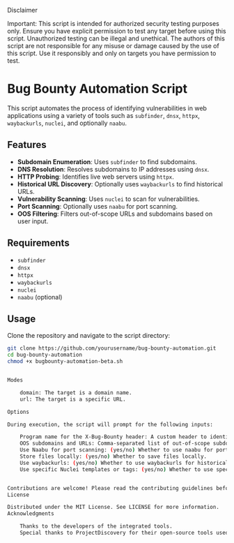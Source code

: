 Disclaimer

Important: This script is intended for authorized security testing purposes only. Ensure you have explicit permission to test any target before using this script. Unauthorized testing can be illegal and unethical. The authors of this script are not responsible for any misuse or damage caused by the use of this script. Use it responsibly and only on targets you have permission to test.



# Bug Bounty Automation Script

This script automates the process of identifying vulnerabilities in web applications using a variety of tools such as `subfinder`, `dnsx`, `httpx`, `waybackurls`, `nuclei`, and optionally `naabu`.

## Features

- **Subdomain Enumeration**: Uses `subfinder` to find subdomains.
- **DNS Resolution**: Resolves subdomains to IP addresses using `dnsx`.
- **HTTP Probing**: Identifies live web servers using `httpx`.
- **Historical URL Discovery**: Optionally uses `waybackurls` to find historical URLs.
- **Vulnerability Scanning**: Uses `nuclei` to scan for vulnerabilities.
- **Port Scanning**: Optionally uses `naabu` for port scanning.
- **OOS Filtering**: Filters out-of-scope URLs and subdomains based on user input.

## Requirements

- `subfinder`
- `dnsx`
- `httpx`
- `waybackurls`
- `nuclei`
- `naabu` (optional)

## Usage

Clone the repository and navigate to the script directory:

```bash
git clone https://github.com/yourusername/bug-bounty-automation.git
cd bug-bounty-automation
chmod +x bugbounty-automation-beta.sh


Modes

    domain: The target is a domain name.
    url: The target is a specific URL.

Options

During execution, the script will prompt for the following inputs:

    Program name for the X-Bug-Bounty header: A custom header to identify your traffic.
    OOS subdomains and URLs: Comma-separated list of out-of-scope subdomains and URLs.
    Use Naabu for port scanning: (yes/no) Whether to use naabu for port scanning.
    Store files locally: (yes/no) Whether to save files locally.
    Use waybackurls: (yes/no) Whether to use waybackurls for historical URL discovery.
    Use specific Nuclei templates or tags: (yes/no) Whether to use specific Nuclei templates or tags.


Contributions are welcome! Please read the contributing guidelines before submitting pull requests.
License

Distributed under the MIT License. See LICENSE for more information.
Acknowledgments

    Thanks to the developers of the integrated tools.
    Special thanks to ProjectDiscovery for their open-source tools used in this script.
